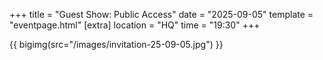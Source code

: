 +++
title = "Guest Show: Public Access"
date = "2025-09-05"
template = "eventpage.html"
[extra]
location = "HQ"
time = "19:30"
+++

{{ bigimg(src="/images/invitation-25-09-05.jpg") }}
